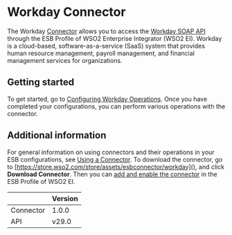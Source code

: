 # Workday Connector

The Workday [Connector](https://docs.wso2.com/display/EI611/Working+with+Connectors) allows you to access the [Workday SOAP API](https://community.workday.com/sites/default/files/file-hosting/productionapi/versions/v29.0/index.html) through the ESB Profile of WSO2 Enterprise Integrator (WSO2 EI). Workday is a cloud-based, software-as-a-service (SaaS) system that provides human resource management, payroll management, and financial management services for organizations.

## Getting started
To get started, go to [Configuring Workday Operations](configuringWorkdayOperations.md). Once you have completed your configurations, you can perform various operations with the connector.

## Additional information
For general information on using connectors and their operations in your ESB configurations, see [Using a Connector](https://docs.wso2.com/display/EI611/Using+a+Connector). 
To download the connector, go to  [https://store.wso2.com/store/assets/esbconnector/workday](), and click **Download Connector**. Then you can [add and enable the connector](https://docs.wso2.com/display/EI611/Working+with+Connectors+via+the+Management+Console) in the ESB Profile of WSO2 EI.

| | Version |
| ------------- |-------------|
| Connector    | 1.0.0 |
| API     | v29.0      |
